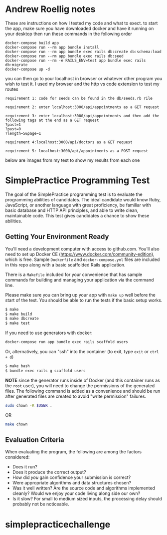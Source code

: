 Andrew Roellig notes
=======================
These are instructions on how I tested my code and what to exect.
to start the app, make sure you have downloaded docker and have it running on your desktop
then run these commands in the following order
```
docker-compose build app
docker-compose run --rm app bundle install
docker-compose run --rm app bundle exec rails db:create db:schema:load
docker-compose run --rm app bundle exec rails db:seed
docker-compose run --rm -e RAILS_ENV=test app bundle exec rails db:migrate
docker-compose up -d
```
you can then go to your localhost in browser or whatever other program you wish to test it. I used my browser and the http vs code extension to test my routes
```
requirement 1: code for seeds can be found in the db/seeds.rb rile
```
```
requirement 2: enter localhost:3000/api/appointments as a GET request 
```
```
requirement 3: enter localhost:3000/api/appointments and then add the following tags at the end as a GET request
?past=1
?past=0
?length=5&page=1
```
```
requirement 4:localhost:3000/api/doctors as a GET request 
```
```
requirement 5: localhost:3000/api/appointments as a POST request 
```
below are images from my test to show my results from each one


SimplePractice Programming Test
=======================

The goal of the SimplePractice programming test is to evaluate the programming abilities
of candidates. The ideal candidate would know Ruby, JavaScript, or another language with
great proficiency, be familiar with basic database and HTTP API principles, and able to
write clean, maintainable code. This test gives candidates a chance to show these
abilities.

Getting Your Environment Ready
------------------------------

You'll need a development computer with access to github.com. You'll also need to set up
Docker CE (https://www.docker.com/community-edition), which is free. Sample `Dockerfile`
and `docker-compose.yml` files are included in this repo along with a basic scaffolded
Rails application.

There is a `Makefile` included for your convenience that has sample commands for building
and managing your application via the command line.

Please make sure you can bring up your app with `make up` well before the start of the
test. You should be able to run the tests if the basic setup works.

```bash
$ make
$ make build
$ make dbcreate
$ make test
```

If you need to use generators with docker:

```bash
docker-compose run app bundle exec rails scaffold users
```

Or, alternatively, you can "ssh" into the container (to exit, type `exit` or `ctrl + d`)

```bash
$ make bash
$ bundle exec rails g scaffold users
```

**NOTE** since the generator runs inside of Docker (and this container runs as
the `root` user), you will need to change the permissions of the generated
files. The following command is added as a convenience and should be run after
generated files are created to avoid "write permission" failures.

```bash
sudo chown -R $USER .
```

OR

```bash
make chown
```

Evaluation Criteria
-------------------

When evaluating the program, the following are among the factors considered:

 * Does it run?
 * Does it produce the correct output?
 * How did _you_ gain confidence your submission is correct?
 * Were appropriate algorithms and data structures chosen?
 * Was it well written? Are the source code and algorithms implemented cleanly?
   Would we enjoy your code living along side our own?
 * Is it slow? For small to medium sized inputs, the processing delay should
   probably not be noticeable.
# simplepracticechallenge
